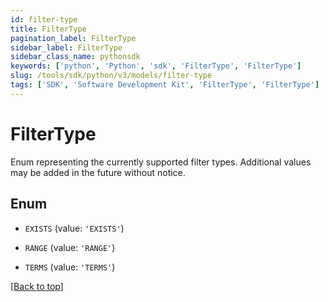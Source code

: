 ```yaml
---
id: filter-type
title: FilterType
pagination_label: FilterType
sidebar_label: FilterType
sidebar_class_name: pythonsdk
keywords: ['python', 'Python', 'sdk', 'FilterType', 'FilterType']
slug: /tools/sdk/python/v3/models/filter-type
tags: ['SDK', 'Software Development Kit', 'FilterType', 'FilterType']
---
```


# FilterType

Enum representing the currently supported filter types. Additional values may be added in the future without notice.

## Enum

- `EXISTS` (value: `'EXISTS'`)

- `RANGE` (value: `'RANGE'`)

- `TERMS` (value: `'TERMS'`)

[[Back to top]](#)
